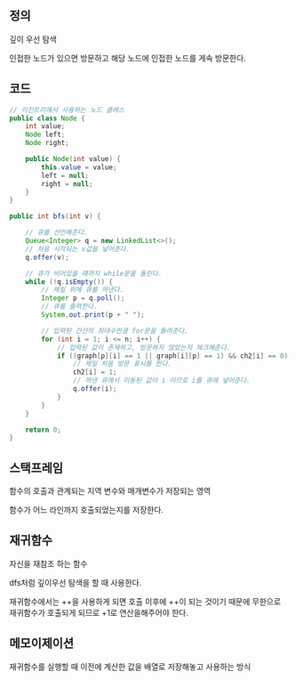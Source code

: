 ## 정의
깊이 우선 탐색

인접한 노드가 있으면 방문하고 해당 노드에 인접한 노드를 게속 방문한다.

## 코드
```java
// 이진트리에서 사용하는 노드 클래스
public class Node {
    int value;
    Node left;
    Node right;

    public Node(int value) {
        this.value = value;
        left = null;
        right = null;
    }
}
```
```java
public int bfs(int v) {

    // 큐를 선언해준다.
    Queue<Integer> q = new LinkedList<>();
    // 처음 시작되는 v값을 넣어준다.
    q.offer(v);

    // 큐가 비어있을 떄까지 while문을 돌린다.
    while (!q.isEmpty()) {
        // 제일 위에 큐를 꺼낸다.
        Integer p = q.poll();
        // 큐를 출력한다.
        System.out.print(p + " ");

        // 입력된 간선의 최대수만큼 for문을 돌려준다.
        for (int i = 1; i <= n; i++) {
            // 입력된 값이 존재하고, 방문하지 않았는지 체크해준다.
            if ((graph[p][i] == 1 || graph[i][p] == 1) && ch2[i] == 0) {
                // 제일 처음 방문 표시를 한다.
                ch2[i] = 1;
                // 꺼낸 큐에서 이동된 값이 i 이므로 i를 큐에 넣어준다.
                q.offer(i);
            }
        }
    }

    return 0;
}
```

## 스택프레임
함수의 호출과 관계되는 지역 변수와 매개변수가 저장되는 영역

함수가 어느 라인까지 호출되었는지를 저장한다.

## 재귀함수
자신을 재참조 하는 함수

dfs처럼 깊이우선 탐색을 할 때 사용한다.

재귀함수에서는 ++을 사용하게 되면 호출 이후에 ++이 되는 것이기 때문에 무한으로 재귀함수가 호출되게 되므로 +1로 연산을해주어야 한다.

## 메모이제이션
재귀함수를 실행할 때 이전에 계산한 값을 배열로 저장해놓고 사용하는 방식